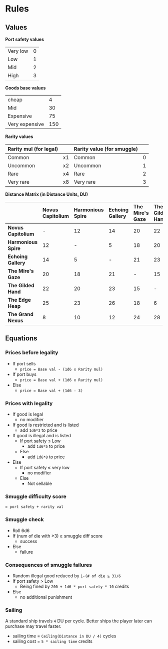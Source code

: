 # Rules

## Values

**Port safety values**

| | |
| :--- | :--- |
| Very low | 0 |
| Low | 1 |
| Mid | 2 |
| High | 3 |

**Goods base values**

| | |
| :--- | :--- |
| cheap | 4 |
| Mid | 30 |
| Expensive | 75 |
| Very expensive | 150 |

**Rarity values**

| Rarity mul (for legal) | | Rarity value (for smuggle) | |
| :--- | :--- | :--- | :--- |
| Common | x1 | Common | 0 |
| Uncommon | x2 | Uncommon | 1 |
| Rare | x4 | Rare | 2 |
| Very rare | x8 | Very rare | 3 |


**Distance Matrix (in Distance Units, DU)**

|      | Novus Capitolium | Harmonious Spire | Echoing Gallery | The Mire's Gaze | The Gilded Hand | The Edge Heap | The Grand Nexus |
| :--- | :--- | :--- | :--- | :--- | :--- | :--- | :--- |
| **Novus Capitolium** | - | 12 | 14 | 20 | 22 | 25 | 8 |
| **Harmonious Spire** | 12 | - | 5 | 18 | 20 | 23 | 10 |
| **Echoing Gallery** | 14 | 5 | - | 21 | 23 | 26 | 12 |
| **The Mire's Gaze** | 20 | 18 | 21 | - | 15 | 18 | 24 |
| **The Gilded Hand** | 22 | 20 | 23 | 15 | - | 6 | 28 |
| **The Edge Heap** | 25 | 23 | 26 | 18 | 6 | - | 30 |
| **The Grand Nexus** | 8 | 10 | 12 | 24 | 28 | 30 | - |

## Equations

### Prices before legality
*   If port sells
    *   `price = Base val - (1d6 x Rarity mul)`
*   If port buys
    *   `price = Base val + (1d6 x Rarity mul)`
*   Else
    *   `price = Base val + (1d6 - 3)`

### Prices with legality
*   If good is legal
    *   no modifier
*   If good is restricted and is listed
    *   add `1d6*3` to price
*   If good is illegal and is listed
    *   If port safety $\le$ Low
        *   add `1d6*5` to price
    *   Else
        *   add `1d6*8` to price
*   Else
    *   If port safety $\le$ very low
        *   no modifier
    *   Else
        *   Not sellable

### Smuggle difficulty score
`= port safety + rarity val`

### Smuggle check
*   Roll 6d6
*   If (num of die with ≥3) $\ge$ smuggle diff score
    *   success
*   Else
    *   failure

### Consequences of smuggle failures
*   Random illegal good reduced by `1-(# of die ≥ 3)/6`
*   If port safety > Low
    *   Being fined by `200 + 1d6 * port safety * 10` credits
*   Else
    *   no additional punishment

### Sailing

A standard ship travels `4` DU per cycle. Better ships the player later can purchase may travel faster.

- sailing time = `Ceiling(Distance in DU / 4)` cycles
- sailing cost = `5 * sailing time` credits
